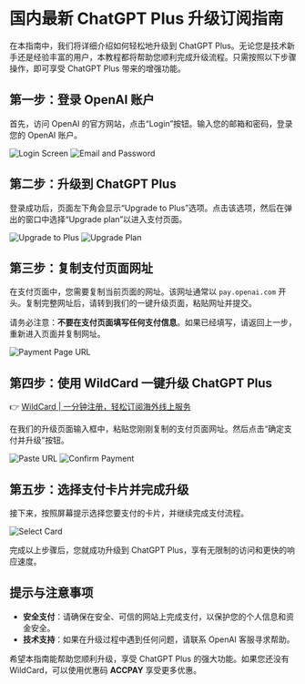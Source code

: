 # 国内最新 ChatGPT Plus 升级订阅指南

在本指南中，我们将详细介绍如何轻松地升级到 ChatGPT Plus。无论您是技术新手还是经验丰富的用户，本教程都将帮助您顺利完成升级流程。只需按照以下步骤操作，即可享受 ChatGPT Plus 带来的增强功能。

## 第一步：登录 OpenAI 账户

首先，访问 OpenAI 的官方网站，点击“Login”按钮。输入您的邮箱和密码，登录您的 OpenAI 账户。

![Login Screen](https://bbtdd.com/img/07677865902.webp)
![Email and Password](https://bbtdd.com/img/2353902325444.webp)

## 第二步：升级到 ChatGPT Plus

登录成功后，页面左下角会显示“Upgrade to Plus”选项。点击该选项，然后在弹出的窗口中选择“Upgrade plan”以进入支付页面。

![Upgrade to Plus](https://bbtdd.com/img/461906832071003.webp)
![Upgrade Plan](https://bbtdd.com/img/7383929569927785.webp)

## 第三步：复制支付页面网址

在支付页面中，您需要复制当前页面的网址。该网址通常以 `pay.openai.com` 开头。复制完整网址后，请转到我们的一键升级页面，粘贴网址并提交。

请务必注意：**不要在支付页面填写任何支付信息**。如果已经填写，请返回上一步，重新进入页面并复制网址。

![Payment Page URL](https://bbtdd.com/img/560977416.webp)

## 第四步：使用 WildCard 一键升级 ChatGPT Plus

👉 [WildCard | 一分钟注册，轻松订阅海外线上服务](https://bbtdd.com/WildCard)

在我们的升级页面输入框中，粘贴您刚刚复制的支付页面网址。然后点击“确定支付并升级”按钮。

![Paste URL](https://bbtdd.com/img/476873152233.webp)
![Confirm Payment](https://bbtdd.com/img/4793107526.webp)

## 第五步：选择支付卡片并完成升级

接下来，按照屏幕提示选择您要支付的卡片，并继续完成支付流程。

![Select Card](https://bbtdd.com/img/539085352541.webp)

完成以上步骤后，您就成功升级到 ChatGPT Plus，享有无限制的访问和更快的响应速度。

## 提示与注意事项

- **安全支付**：请确保在安全、可信的网站上完成支付，以保护您的个人信息和资金安全。
- **技术支持**：如果在升级过程中遇到任何问题，请联系 OpenAI 客服寻求帮助。

希望本指南能帮助您顺利升级，享受 ChatGPT Plus 的强大功能。如果您还没有 WildCard，可以使用优惠码 **ACCPAY** 享受更多优惠。